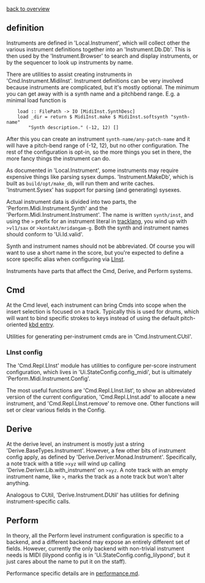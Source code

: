 [back to overview](overview.md.html#karya)

## definition

Instruments are defined in 'Local.Instrument', which will collect other the
various instrument definitions together into an 'Instrument.Db.Db'.  This is
then used by the 'Instrument.Browser' to search and display instruments, or by
the sequencer to look up instruments by name.

There are utilities to assist creating instruments in
'Cmd.Instrument.MidiInst'.  Instrument definitions can be very involved
because instruments are complicated, but it's mostly optional.  The minimum you
can get away with is a synth name and a pitchbend range.  E.g. a minimal load
function is

```
    load :: FilePath -> IO [MidiInst.SynthDesc]
    load _dir = return $ MidiInst.make $ MidiInst.softsynth "synth-name"
        "Synth description." (-12, 12) []
```

After this you can create an instrument `synth-name/any-patch-name` and it
will have a pitch-bend range of (-12, 12), but no other configuration.  The
rest of the configuration is opt-in, so the more things you set in there, the
more fancy things the instrument can do.

As documented in 'Local.Instrument', some instruments may require expensive
things like parsing sysex dumps.  'Instrument.MakeDb', which is built as
`build/opt/make_db`, will run them and write caches.  'Instrument.Sysex' has
support for parsing (and generating) sysexes.

Actual instrument data is divided into two parts, the
'Perform.Midi.Instrument.Synth' and the 'Perform.Midi.Instrument.Instrument'.
The name is written `synth/inst`, and using the `>` prefix for an instrument
literal in [tracklang](derive.md.html#tracklang-syntax), you wind up with
`>vl1/sax` or `>kontakt/mridangam-g`.  Both the synth and instrument names
should conform to 'Ui.Id.valid'.

Synth and instrument names should not be abbreviated.  Of course you will want
to use a short name in the score, but you're expected to define a score
specific alias when configuring via [LInst](#linst-config).

Instruments have parts that affect the Cmd, Derive, and Perform systems.

## Cmd

At the Cmd level, each instrument can bring Cmds into scope when the insert
selection is focused on a track.  Typically this is used for drums, which will
want to bind specific strokes to keys instead of using the default
pitch-oriented [kbd entry](cmd.md.html#note-entry).

Utilities for generating per-instrument cmds are in 'Cmd.Instrument.CUtil'.

### LInst config

The 'Cmd.Repl.LInst' module has utilities to configure per-score instrument
configuration, which lives in 'Ui.StateConfig.config_midi', but is ultimately
'Perform.Midi.Instrument.Config'.

The most useful functions are 'Cmd.Repl.LInst.list', to show an abbreviated
version of the current configuration, 'Cmd.Repl.LInst.add' to allocate a new
instrument, and 'Cmd.Repl.LInst.remove' to remove one.  Other functions will
set or clear various fields in the Config.

## Derive

At the derive level, an instrument is mostly just a string
'Derive.BaseTypes.Instrument'.  However, a few other bits of instrument config
apply, as defined by 'Derive.Deriver.Monad.Instrument'.  Specifically, a note
track with a title `>xyz` will wind up calling
'Derive.Deriver.Lib.with_instrument' on `>xyz`.  A note track with an empty
instrument name, like `>`, marks the track as a note track but won't alter
anything.

Analogous to CUtil, 'Derive.Instrument.DUtil' has utilities for defining
instrument-specific calls.

## Perform

In theory, all the Perform level instrument configuration is specific to a
backend, and a different backend may expose an entirely different set of
fields.  However, currently the only backend with non-trivial instrument needs
is MIDI (lilypond config is in 'Ui.StateConfig.config_lilypond', but it just
cares about the name to put it on the staff).

Performance specific details are in [performance.md](performance.md.html).

